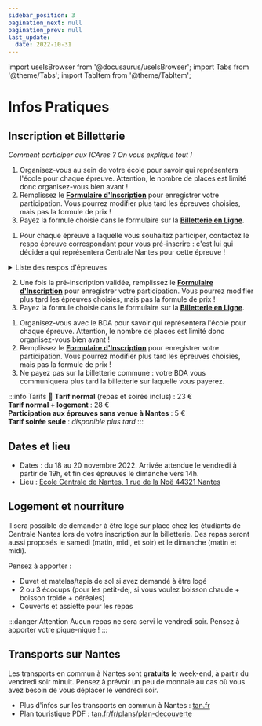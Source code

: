 ```yaml
---
sidebar_position: 3
pagination_next: null
pagination_prev: null
last_update:
  date: 2022-10-31
---
```


import useIsBrowser from '@docusaurus/useIsBrowser';
import Tabs from '@theme/Tabs';
import TabItem from '@theme/TabItem';

# Infos Pratiques

## Inscription et Billetterie

*Comment participer aux ICAres ? On vous explique tout !*

<BrowserOnly>
<Tabs 
  groupId="ecoles"
  defaultValue={useIsBrowser()
    ? (new URL(document.location)).searchParams.get('centrale') ?? 'tous'
    : 'tous'}
>
<TabItem value="tous" label="Pour tous" default>

1. Organisez-vous au sein de votre école pour savoir qui représentera l'école pour
  chaque épreuve. Attention, le nombre de places est limité donc organisez-vous bien
  avant !
2. Remplissez le **[Formulaire d'Inscription](https://forms.gle/v7xsksGSuGZYG26Q9)**
  pour enregistrer votre participation. Vous pourrez modifier plus tard les
  épreuves choisies, mais pas la formule de prix !
3. Payez la formule choisie dans le formulaire sur la
  [**Billetterie en Ligne**](https://www.helloasso.com/associations/association-culturelle-de-l-ecole-centrale-de-nantes/evenements/icares-5eme-edition-nantes-participation-et-logement).
  
</TabItem>

<TabItem value="nantes" label="Centrale Nantes">
  

1. Pour chaque épreuve à laquelle vous souhaitez participer, contactez le respo
  épreuve correspondant pour vous pré-inscrire : c'est lui qui décidera
  qui représentera Centrale Nantes pour cette épreuve !

  <details>
  <summary>Liste des respos d'épreuves</summary>

  | Épreuve | Respo |
  | -- | -- |
  | Battle de danse | [Éléonore M'Weitte Lucas](https://m.me/100019288382643) |
  | BD | [Maël Cauchem'Art Chakma](https://m.me/maelchakma) |
  | Chant solo | [Gladys Cauchem'Art Ringenbach](https://m.me/gladys.ringenbach) |
  | Cheer | [Émeline Olivier](https://m.me/emeline.olivier.311) |
  | Chorale | [Chiara Cauchem'Art St Giniez](https://m.me/100071935519339) |
  | Court Métrage | [Loïc Cauchem'Art Buatois](https://m.me/loic.buatois.54) |
  | Cuisine | [Tess Cauchem'Art Chemouny](https://m.me/100070789186976) |
  | Danse de couple | [Estelle Phantôme Massi](https://m.me/stella.massi.54) |
  | Danse de groupe | [Éléonore M'Weitte Lucas](https://m.me/100019288382643) |
  | Dessin | [Romain Artscène Dassonneville](https://m.me/100071729173091) |
  | Fanfare | [Léonie Cauchem'Art Duran](https://m.me/100005913557059) |
  | Impro | [Guilwen Cauchem'Art Meunier](https://m.me/guilwen.meunier) |
  | Musique de groupe | [Maxime Phantôme Buquet](https://m.me/maxime.buquet.79) |
  | Nouvelle | [Jo Cauchem'Art Mars](https://m.me/100072127944738) |
  | Orchestre | [Benoît Cata Huet](https://m.me/benoit.huet.984) |
  | Peinture | [Romain Artscène Dassonneville](https://m.me/100071729173091) |
  | Photo | [Matéo Cauchem'Art Gobinaud](https://m.me/100010211373269) |
  | Poésie | [Jo Cauchem'Art Mars](https://m.me/100072127944738) |
  | Rap | [Arthur Astier](https://m.me/100017809395582) |
  | Théâtre | [Léo Clerc](https://m.me/100066972776026) |

  </details>

2. Une fois la pré-inscription validée, remplissez le **[Formulaire d'Inscription](https://forms.gle/v7xsksGSuGZYG26Q9)**
  pour enregistrer votre participation. Vous pourrez modifier plus tard les
  épreuves choisies, mais pas la formule de prix !
3. Payez la formule choisie dans le formulaire sur la
  [**Billetterie en Ligne**](https://www.helloasso.com/associations/association-culturelle-de-l-ecole-centrale-de-nantes/evenements/icares-5eme-edition-nantes-participation-et-logement).
  
</TabItem>

<TabItem value="lille" label="Centrale Lille">

1. Organisez-vous avec le BDA pour savoir qui représentera l'école pour
  chaque épreuve. Attention, le nombre de places est limité donc organisez-vous bien
  avant !
2. Remplissez le **[Formulaire d'Inscription](https://forms.gle/v7xsksGSuGZYG26Q9)**
  pour enregistrer votre participation. Vous pourrez modifier plus tard les
  épreuves choisies, mais pas la formule de prix !
3. Ne payez pas sur la billetterie commune : votre BDA vous communiquera plus tard
  la billetterie sur laquelle vous payerez. 
  
</TabItem>
</Tabs>
</BrowserOnly>


:::info Tarifs 🤑
**Tarif normal** (repas et soirée inclus) : 23 €<br/>
**Tarif normal + logement** : 28 €<br/>
**Participation aux épreuves sans venue à Nantes** : 5 €<br/>
**Tarif soirée seule** : *disponible plus tard*
:::

## Dates et lieu

* Dates : du 18 au 20 novembre 2022. Arrivée attendue le vendredi à partir de 19h, et fin des épreuves le dimanche vers 14h.
* Lieu : [École Centrale de Nantes, 1 rue de la Noë 44321 Nantes](https://goo.gl/maps/g6VtFMzKGTmGTCto9)

## Logement et nourriture

Il sera possible de demander à être logé sur place chez les étudiants de Centrale
Nantes lors de votre inscription sur la billetterie. Des repas seront aussi proposés
le samedi (matin, midi, et soir) et le dimanche (matin et midi).

Pensez à apporter :
* Duvet et matelas/tapis de sol si avez demandé à être logé
* 2 ou 3 écocups (pour les petit-dej, si vous voulez boisson chaude + boisson froide + céréales)
* Couverts et assiette pour les repas

:::danger Attention
Aucun repas ne sera servi le vendredi soir. Pensez à apporter votre pique-nique !
:::

## Transports sur Nantes

Les transports en commun à Nantes sont **gratuits** le week-end, à partir du vendredi soir minuit. Pensez à prévoir un peu de monnaie au cas où vous avez besoin de vous déplacer le vendredi soir.

* Plus d'infos sur les transports en commun à Nantes : [tan.fr](https://www.tan.fr/)
* Plan touristique PDF : [tan.fr/fr/plans/plan-decouverte](https://www.tan.fr/fr/plans/plan-decouverte)